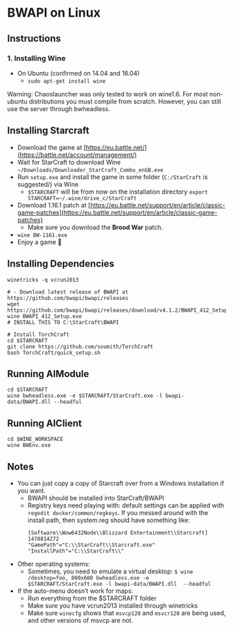 # BWAPI on Linux

## Instructions
### 1. Installing Wine
- On Ubuntu (confirmed on 14.04 and 16.04)
  -  `sudo apt-get install wine` 

Warning: Chaoslauncher was only tested to work on wine1.6. For most non-ubuntu distributions you must compile from scratch. However, you can still use the server through bwheadless.


## Installing Starcraft

- Download the game
  at [https://eu.battle.net/](https://battle.net/account/management/)
- Wait for StarCraft to download Wine
  `~/Downloads/Downloader_StarCraft_Combo_enGB.exe`
- Run `setup.exe` and install the game in some folder (`C:/StarCraft` is
  suggested/) via Wine
  - `$STARCRAFT` will be from now on the installation directory
    `export STARCRAFT=~/.wine/drive_c/StarCraft`
- Download 1.16.1 patch at
  [https://eu.battle.net/support/en/article/classic-game-patches](https://eu.battle.net/support/en/article/classic-game-patches)
  - Make sure you download the **Brood War** patch.
- `wine BW-1161.exe` 
- Enjoy a game :tada:


## Installing Dependencies

    winetricks -q vcrun2013
    
    # - Download latest release of BWAPI at https://github.com/bwapi/bwapi/releases
    wget https://github.com/bwapi/bwapi/releases/download/v4.1.2/BWAPI_412_Setup.exe
    wine BWAPI_412_Setup.exe
    # INSTALL THIS TO C:\StarCraft\BWAPI
    
    # Install TorchCraft
    cd $STARCRAFT
    git clone https://github.com/soumith/TorchCraft
    bash TorchCraft/quick_setup.sh


## Running AIModule

    cd $STARCRAFT
    wine bwheadless.exe -e $STARCRAFT/StarCraft.exe -l bwapi-data/BWAPI.dll --headful


## Running AIClient

    cd $WINE_WORKSPACE
    wine BWEnv.exe


## Notes

- You can just copy a copy of Starcraft over from a Windows installation if you want.
  - BWAPI should be installed into StarCraft/BWAPI
  - Registry keys need playing with: default settings can be applied with 
    `regedit docker/common/regkeys`. If you messed around with the install path,
    then system.reg should have something like: 
    ```
    [Software\\Wow6432Node\\Blizzard Entertainment\\Starcraft] 1478814272
    "GamePath"="C:\\StarCraft\\Starcraft.exe"
    "InstallPath"="C:\\StarCraft\\"
    ```
- Other operating systems:
  - Sometimes, you need to emulate a virtual desktop: `$ wine /desktop=foo,
  800x600 bwheadless.exe -e $STARCRAFT/StarCraft.exe -l bwapi-data/BWAPI.dll 
  --headful`
- If the auto-menu doesn’t work for maps:
  - Run everything from the $STARCRAFT folder
  - Make sure you have vcrun2013 installed through winetricks
  - Make sure `winecfg` shows that `msvcp120` and `msvcr120` are being used, and other
    versions of msvcp are not.
